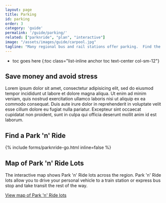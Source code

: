 ```yaml
---
layout: page
title: Parking
id: parking
order: 3
category: 'guide'
permalink: '/guide/parking/'
related: ["parknride", "plan", "interactive"]
image: "/assets/images/guide/carpool.jpg"
tagline: "Many regional bus and rail stations offer parking.  Find the nearest Park & Ride station near you."
---
```


* toc goes here
{:toc class="list-inline anchor toc text-center col-sm-12"}

## Save money and avoid stress
Lorem ipsum dolor sit amet, consectetur adipisicing elit, sed do eiusmod
tempor incididunt ut labore et dolore magna aliqua. Ut enim ad minim veniam,
quis nostrud exercitation ullamco laboris nisi ut aliquip ex ea commodo
consequat. Duis aute irure dolor in reprehenderit in voluptate velit esse
cillum dolore eu fugiat nulla pariatur. Excepteur sint occaecat cupidatat non
proident, sunt in culpa qui officia deserunt mollit anim id est laborum.


## Find a Park 'n' Ride

{% include forms/parknride-go.html inline=false %}

## Map of Park 'n' Ride Lots

The interactive map shows Park 'n' Ride lots across the region.  Park 'n' Ride lots allow you to drive your personal vehicle to a train station or express bus stop and take transit the rest of the way.

[View map of Park 'n' Ride lots](/maps/interactive)
